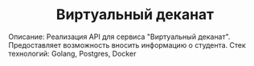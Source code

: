 <h1 align="center">Виртуальный деканат</h1>

Описание:
  Реализация API для сервиса "Виртуальный деканат". Предоставляет возможность вносить информацию о студента.
  Стек технологий: Golang, Postgres, Docker
